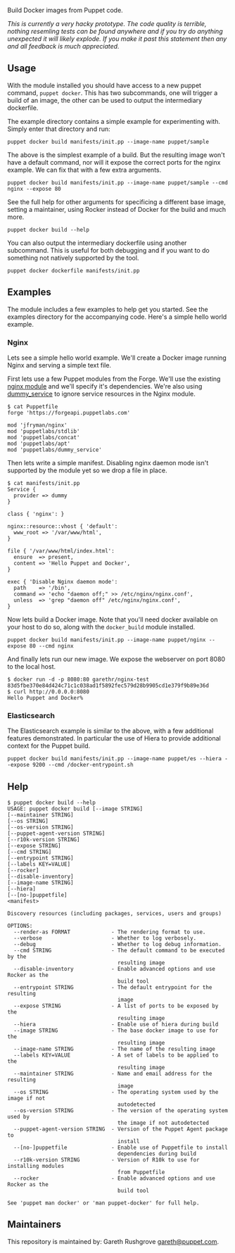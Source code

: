 Build Docker images from Puppet code.

_This is currently a very hacky prototype. The code quality is terrible,
nothing resemling tests can be found anywhere and if you try do anything
unexpected it will likely explode. If you make it past this statement
then any and all feedback is much appreciated._

## Usage

With the module installed you should have access to a new puppet
command, `puppet docker`. This has two subcommands, one will trigger a
build of an image, the other can be used to output the intermediary
dockerfile.

The example directory contains a simple example for experimenting with.
Simply enter that directory and run:

    puppet docker build manifests/init.pp --image-name puppet/sample

The above is the simplest example of a build. But the resulting image
won't have a default command, nor will it expose the correct ports for
the nginx example. We can fix that with a few extra arguments.

    puppet docker build manifests/init.pp --image-name puppet/sample --cmd nginx --expose 80

See the full help for other arguments for specificing a different
base image, setting a maintainer, using Rocker instead of Docker for the
build and much more.

    puppet docker build --help

You can also output the intermediary dockerfile using another
subcommand. This is useful for both debugging and if you want to do
something not natively supported by the tool.

    puppet docker dockerfile manifests/init.pp


## Examples

The module includes a few examples to help get you started. See the
examples directory for the accompanying code. Here's a simple hello
world example.


### Nginx

Lets see a simple hello world example. We'll create a Docker image
running Nginx and serving a simple text file.

First lets use a few Puppet modules from the Forge. We'll use the
existing [nginx module](https://forge.puppet.com/jfryman/nginx) and
we'll specify it's dependencies. We're also using
[dummy_service](https://forge.puppet.com/puppetlabs/dummy_service) to
ignore service resources in the Nginx module.

```
$ cat Puppetfile
forge 'https://forgeapi.puppetlabs.com'

mod 'jfryman/nginx'
mod 'puppetlabs/stdlib'
mod 'puppetlabs/concat'
mod 'puppetlabs/apt'
mod 'puppetlabs/dummy_service'
```

Then lets write a simple manifest. Disabling nginx daemon mode isn't
supported by the module yet so we drop a file in place.

```
$ cat manifests/init.pp
Service {
  provider => dummy
}

class { 'nginx': }

nginx::resource::vhost { 'default':
  www_root => '/var/www/html',
}

file { '/var/www/html/index.html':
  ensure  => present,
  content => 'Hello Puppet and Docker',
}

exec { 'Disable Nginx daemon mode':
  path    => '/bin',
  command => 'echo "daemon off;" >> /etc/nginx/nginx.conf',
  unless  => 'grep "daemon off" /etc/nginx/nginx.conf',
}
```

Now lets build a Docker image. Note that you'll need docker available on
your host to do so, along with the `docker_build` module installed.

```
puppet docker build manifests/init.pp --image-name puppet/nginx --expose 80 --cmd nginx
```

And finally lets run our new image. We expose the webserver on port 8080
to the local host.

```
$ docker run -d -p 8080:80 garethr/nginx-test
83d5fbe370e84d424c71c1c038ad1f5892fec579d28b9905cd1e379f9b89e36d
$ curl http://0.0.0.0:8080
Hello Puppet and Docker%
```

### Elasticsearch

The Elasticsearch example is similar to the above, with a few additional
features demonstrated. In particular the use of Hiera to provide
additional context for the Puppet build.

```
puppet docker build manifests/init.pp --image-name puppet/es --hiera --expose 9200 --cmd /docker-entrypoint.sh
```

## Help

```
$ puppet docker build --help
USAGE: puppet docker build [--image STRING]
[--maintainer STRING]
[--os STRING]
[--os-version STRING]
[--puppet-agent-version STRING]
[--r10k-version STRING]
[--expose STRING]
[--cmd STRING]
[--entrypoint STRING]
[--labels KEY=VALUE]
[--rocker]
[--disable-inventory]
[--image-name STRING]
[--hiera]
[--[no-]puppetfile]
<manifest>

Discovery resources (including packages, services, users and groups)

OPTIONS:
  --render-as FORMAT             - The rendering format to use.
  --verbose                      - Whether to log verbosely.
  --debug                        - Whether to log debug information.
  --cmd STRING                   - The default command to be executed by the
                                   resulting image
  --disable-inventory            - Enable advanced options and use Rocker as the
                                   build tool
  --entrypoint STRING            - The default entrypoint for the resulting
                                   image
  --expose STRING                - A list of ports to be exposed by the
                                   resulting image
  --hiera                        - Enable use of hiera during build
  --image STRING                 - The base docker image to use for the
                                   resulting image
  --image-name STRING            - The name of the resulting image
  --labels KEY=VALUE             - A set of labels to be applied to the
                                   resulting image
  --maintainer STRING            - Name and email address for the resulting
                                   image
  --os STRING                    - The operating system used by the image if not
                                   autodetected
  --os-version STRING            - The version of the operating system used by
                                   the image if not autodetected
  --puppet-agent-version STRING  - Version of the Puppet Agent package to
                                   install
  --[no-]puppetfile              - Enable use of Puppetfile to install
                                   dependencies during build
  --r10k-version STRING          - Version of R10k to use for installing modules
                                   from Puppetfile
  --rocker                       - Enable advanced options and use Rocker as the
                                   build tool

See 'puppet man docker' or 'man puppet-docker' for full help.
```

## Maintainers

This repository is maintained by: Gareth Rushgrove <gareth@puppet.com>.
